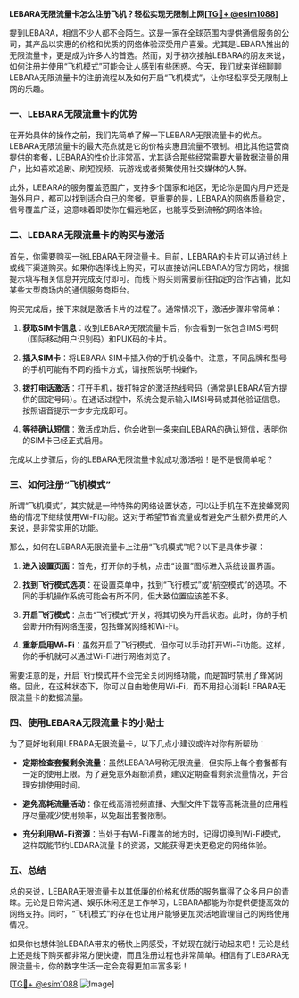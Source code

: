 **LEBARA无限流量卡怎么注册飞机？轻松实现无限制上网[[TG💪+ @esim1088](https://t.me/s/esim1088)]**

提到LEBARA，相信不少人都不会陌生。这是一家在全球范围内提供通信服务的公司，其产品以实惠的价格和优质的网络体验深受用户喜爱。尤其是LEBARA推出的无限流量卡，更是成为许多人的首选。然而，对于初次接触LEBARA的朋友来说，如何注册并使用“飞机模式”可能会让人感到有些困惑。今天，我们就来详细聊聊LEBARA无限流量卡的注册流程以及如何开启“飞机模式”，让你轻松享受无限制上网的乐趣。

### **一、LEBARA无限流量卡的优势**

在开始具体的操作之前，我们先简单了解一下LEBARA无限流量卡的优点。LEBARA无限流量卡的最大亮点就是它的价格实惠且流量不限制。相比其他运营商提供的套餐，LEBARA的性价比非常高，尤其适合那些经常需要大量数据流量的用户，比如喜欢追剧、刷短视频、玩游戏或者频繁使用社交媒体的人群。

此外，LEBARA的服务覆盖范围广，支持多个国家和地区，无论你是国内用户还是海外用户，都可以找到适合自己的套餐。更重要的是，LEBARA的网络质量稳定，信号覆盖广泛，这意味着即使你在偏远地区，也能享受到流畅的网络体验。

### **二、LEBARA无限流量卡的购买与激活**

首先，你需要购买一张LEBARA无限流量卡。目前，LEBARA的卡片可以通过线上或线下渠道购买。如果你选择线上购买，可以直接访问LEBARA的官方网站，根据提示填写相关信息并完成支付即可。而线下购买则需要前往指定的合作店铺，比如某些大型商场内的通信服务商柜台。

购买完成后，接下来就是激活卡片的过程了。通常情况下，激活步骤非常简单：

1. **获取SIM卡信息**：收到LEBARA无限流量卡后，你会看到一张包含IMSI号码（国际移动用户识别码）和PUK码的卡片。
   
2. **插入SIM卡**：将LEBARA SIM卡插入你的手机设备中。注意，不同品牌和型号的手机可能有不同的插卡方式，请按照说明书操作。

3. **拨打电话激活**：打开手机，拨打特定的激活热线号码（通常是LEBARA官方提供的固定号码）。在通话过程中，系统会提示输入IMSI号码或其他验证信息。按照语音提示一步步完成即可。

4. **等待确认短信**：激活成功后，你会收到一条来自LEBARA的确认短信，表明你的SIM卡已经正式启用。

完成以上步骤后，你的LEBARA无限流量卡就成功激活啦！是不是很简单呢？

### **三、如何注册“飞机模式”**

所谓“飞机模式”，其实就是一种特殊的网络设置状态，可以让手机在不连接蜂窝网络的情况下继续使用Wi-Fi功能。这对于希望节省流量或者避免产生额外费用的人来说，是非常实用的功能。

那么，如何在LEBARA无限流量卡上注册“飞机模式”呢？以下是具体步骤：

1. **进入设置页面**：首先，打开你的手机，点击“设置”图标进入系统设置界面。

2. **找到飞行模式选项**：在设置菜单中，找到“飞行模式”或“航空模式”的选项。不同的手机操作系统可能会有所不同，但大致位置应该差不多。

3. **开启飞行模式**：点击“飞行模式”开关，将其切换为开启状态。此时，你的手机会断开所有网络连接，包括蜂窝网络和Wi-Fi。

4. **重新启用Wi-Fi**：虽然开启了飞行模式，但你可以手动打开Wi-Fi功能。这样，你的手机就可以通过Wi-Fi进行网络浏览了。

需要注意的是，开启飞行模式并不会完全关闭网络功能，而是暂时禁用了蜂窝网络。因此，在这种状态下，你可以自由地使用Wi-Fi，而不用担心消耗LEBARA无限流量卡的数据流量。

### **四、使用LEBARA无限流量卡的小贴士**

为了更好地利用LEBARA无限流量卡，以下几点小建议或许对你有所帮助：

- **定期检查套餐剩余流量**：虽然LEBARA号称无限流量，但实际上每个套餐都有一定的使用上限。为了避免意外超额消费，建议定期查看剩余流量情况，并合理安排使用时间。

- **避免高耗流量活动**：像在线高清视频直播、大型文件下载等高耗流量的应用程序尽量减少使用频率，以免超出套餐限制。

- **充分利用Wi-Fi资源**：当处于有Wi-Fi覆盖的地方时，记得切换到Wi-Fi模式，这样既能节约LEBARA流量卡的资源，又能获得更快更稳定的网络体验。

### **五、总结**

总的来说，LEBARA无限流量卡以其低廉的价格和优质的服务赢得了众多用户的青睐。无论是日常沟通、娱乐休闲还是工作学习，LEBARA都能为你提供便捷高效的网络支持。同时，“飞机模式”的存在也让用户能够更加灵活地管理自己的网络使用情况。

如果你也想体验LEBARA带来的畅快上网感受，不妨现在就行动起来吧！无论是线上还是线下购买都非常方便快捷，而且注册过程也非常简单。相信有了LEBARA无限流量卡，你的数字生活一定会变得更加丰富多彩！

[[TG💪+ @esim1088](https://t.me/s/esim1088) ![Image](https://i.postimg.cc/4NQfJmqS/Snipaste-2025-05-13-00-14-12.png)]